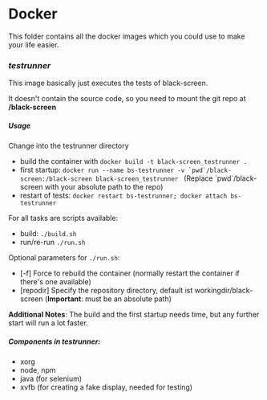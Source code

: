 # Docker

This folder contains all the docker images which you could use to make your life easier.

### *testrunner*
This image basically just executes the tests of black-screen.

It doesn't contain the source code, so you need to mount the git repo at **/black-screen**

##### Usage

Change into the testrunner directory

- build the container with ```docker build -t black-screen_testrunner . ```
- first startup: ```docker run --name bs-testrunner -v `pwd`/black-screen:/black-screen black-screen_testrunner ``` (Replace \`pwd\`/black-screen with your absolute path to the repo)
- restart of tests: ```docker restart bs-testrunner; docker attach bs-testrunner```

For all tasks are scripts available:
 - build: `./build.sh`
 - run/re-run `./run.sh`

Optional parameters for `./run.sh`:
- [-f]  Force to rebuild the container (normally restart the container if there's one available)
- [repodir] Specify the repository directory, default ist workingdir/black-screen (**Important**: must be an absolute path)


**Additional Notes**:
The build and the first startup needs time, but any further start will run a lot faster.


##### Components in *testrunner*:
- xorg
- node, npm
- java (for selenium)
- xvfb (for creating a fake display, needed for testing)
